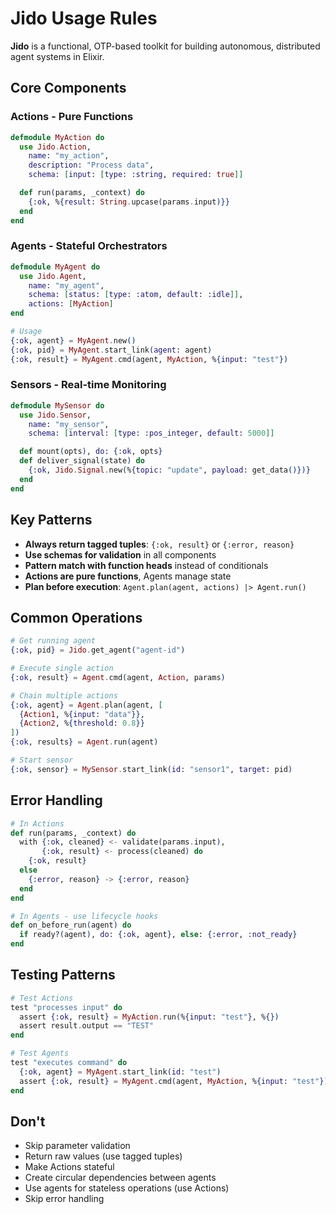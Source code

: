 # Jido Usage Rules

**Jido** is a functional, OTP-based toolkit for building autonomous, distributed agent systems in Elixir.

## Core Components

### Actions - Pure Functions
```elixir
defmodule MyAction do
  use Jido.Action,
    name: "my_action",
    description: "Process data",
    schema: [input: [type: :string, required: true]]

  def run(params, _context) do
    {:ok, %{result: String.upcase(params.input)}}
  end
end
```

### Agents - Stateful Orchestrators  
```elixir
defmodule MyAgent do
  use Jido.Agent,
    name: "my_agent", 
    schema: [status: [type: :atom, default: :idle]],
    actions: [MyAction]
end

# Usage
{:ok, agent} = MyAgent.new()
{:ok, pid} = MyAgent.start_link(agent: agent)
{:ok, result} = MyAgent.cmd(agent, MyAction, %{input: "test"})
```

### Sensors - Real-time Monitoring
```elixir
defmodule MySensor do
  use Jido.Sensor,
    name: "my_sensor",
    schema: [interval: [type: :pos_integer, default: 5000]]

  def mount(opts), do: {:ok, opts}
  def deliver_signal(state) do
    {:ok, Jido.Signal.new(%{topic: "update", payload: get_data()})}
  end
end
```

## Key Patterns

- **Always return tagged tuples**: `{:ok, result}` or `{:error, reason}`
- **Use schemas for validation** in all components
- **Pattern match with function heads** instead of conditionals
- **Actions are pure functions**, Agents manage state
- **Plan before execution**: `Agent.plan(agent, actions) |> Agent.run()`

## Common Operations

```elixir
# Get running agent
{:ok, pid} = Jido.get_agent("agent-id")

# Execute single action
{:ok, result} = Agent.cmd(agent, Action, params)

# Chain multiple actions  
{:ok, agent} = Agent.plan(agent, [
  {Action1, %{input: "data"}},
  {Action2, %{threshold: 0.8}}
])
{:ok, results} = Agent.run(agent)

# Start sensor
{:ok, sensor} = MySensor.start_link(id: "sensor1", target: pid)
```

## Error Handling

```elixir
# In Actions
def run(params, _context) do
  with {:ok, cleaned} <- validate(params.input),
       {:ok, result} <- process(cleaned) do
    {:ok, result}
  else
    {:error, reason} -> {:error, reason}
  end
end

# In Agents - use lifecycle hooks
def on_before_run(agent) do
  if ready?(agent), do: {:ok, agent}, else: {:error, :not_ready}
end
```

## Testing Patterns

```elixir
# Test Actions
test "processes input" do
  assert {:ok, result} = MyAction.run(%{input: "test"}, %{})
  assert result.output == "TEST"
end

# Test Agents
test "executes command" do
  {:ok, agent} = MyAgent.start_link(id: "test")
  assert {:ok, result} = MyAgent.cmd(agent, MyAction, %{input: "test"})
end
```

## Don't

- Skip parameter validation
- Return raw values (use tagged tuples)
- Make Actions stateful
- Create circular dependencies between agents
- Use agents for stateless operations (use Actions)
- Skip error handling
